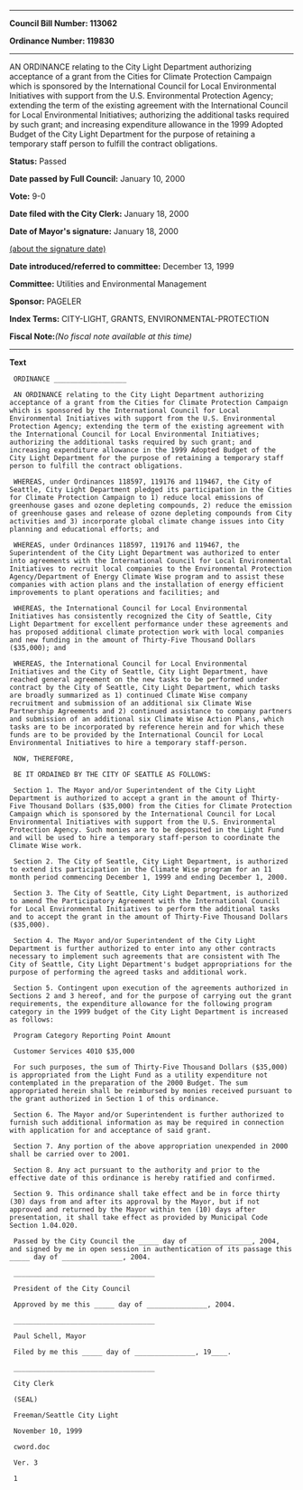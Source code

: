 

********

**Council Bill Number: 113062**
   
**Ordinance Number: 119830**
********

 AN ORDINANCE relating to the City Light Department authorizing acceptance of a grant from the Cities for Climate Protection Campaign which is sponsored by the International Council for Local Environmental Initiatives with support from the U.S. Environmental Protection Agency; extending the term of the existing agreement with the International Council for Local Environmental Initiatives; authorizing the additional tasks required by such grant; and increasing expenditure allowance in the 1999 Adopted Budget of the City Light Department for the purpose of retaining a temporary staff person to fulfill the contract obligations.

**Status:** Passed
   
**Date passed by Full Council:** January 10, 2000
   
**Vote:** 9-0
   
**Date filed with the City Clerk:** January 18, 2000
   
**Date of Mayor's signature:** January 18, 2000
   
[(about the signature date)](/~public/approvaldate.htm)
   
   
   
**Date introduced/referred to committee:** December 13, 1999
   
**Committee:** Utilities and Environmental Management
   
**Sponsor:** PAGELER
   
   
**Index Terms:** CITY-LIGHT, GRANTS, ENVIRONMENTAL-PROTECTION

**Fiscal Note:**_(No fiscal note available at this time)_

********

**Text**
   
```
 ORDINANCE __________________

 AN ORDINANCE relating to the City Light Department authorizing acceptance of a grant from the Cities for Climate Protection Campaign which is sponsored by the International Council for Local Environmental Initiatives with support from the U.S. Environmental Protection Agency; extending the term of the existing agreement with the International Council for Local Environmental Initiatives; authorizing the additional tasks required by such grant; and increasing expenditure allowance in the 1999 Adopted Budget of the City Light Department for the purpose of retaining a temporary staff person to fulfill the contract obligations.

 WHEREAS, under Ordinances 118597, 119176 and 119467, the City of Seattle, City Light Department pledged its participation in the Cities for Climate Protection Campaign to 1) reduce local emissions of greenhouse gases and ozone depleting compounds, 2) reduce the emission of greenhouse gases and release of ozone depleting compounds from City activities and 3) incorporate global climate change issues into City planning and educational efforts; and

 WHEREAS, under Ordinances 118597, 119176 and 119467, the Superintendent of the City Light Department was authorized to enter into agreements with the International Council for Local Environmental Initiatives to recruit local companies to the Environmental Protection Agency/Department of Energy Climate Wise program and to assist these companies with action plans and the installation of energy efficient improvements to plant operations and facilities; and

 WHEREAS, the International Council for Local Environmental Initiatives has consistently recognized the City of Seattle, City Light Department for excellent performance under these agreements and has proposed additional climate protection work with local companies and new funding in the amount of Thirty-Five Thousand Dollars ($35,000); and

 WHEREAS, the International Council for Local Environmental Initiatives and the City of Seattle, City Light Department, have reached general agreement on the new tasks to be performed under contract by the City of Seattle, City Light Department, which tasks are broadly summarized as 1) continued Climate Wise company recruitment and submission of an additional six Climate Wise Partnership Agreements and 2) continued assistance to company partners and submission of an additional six Climate Wise Action Plans, which tasks are to be incorporated by reference herein and for which these funds are to be provided by the International Council for Local Environmental Initiatives to hire a temporary staff-person.

 NOW, THEREFORE,

 BE IT ORDAINED BY THE CITY OF SEATTLE AS FOLLOWS:

 Section 1. The Mayor and/or Superintendent of the City Light Department is authorized to accept a grant in the amount of Thirty- Five Thousand Dollars ($35,000) from the Cities for Climate Protection Campaign which is sponsored by the International Council for Local Environmental Initiatives with support from the U.S. Environmental Protection Agency. Such monies are to be deposited in the Light Fund and will be used to hire a temporary staff-person to coordinate the Climate Wise work.

 Section 2. The City of Seattle, City Light Department, is authorized to extend its participation in the Climate Wise program for an 11 month period commencing December 1, 1999 and ending December 1, 2000.

 Section 3. The City of Seattle, City Light Department, is authorized to amend The Participatory Agreement with the International Council for Local Environmental Initiatives to perform the additional tasks and to accept the grant in the amount of Thirty-Five Thousand Dollars ($35,000).

 Section 4. The Mayor and/or Superintendent of the City Light Department is further authorized to enter into any other contracts necessary to implement such agreements that are consistent with The City of Seattle, City Light Department's budget appropriations for the purpose of performing the agreed tasks and additional work.

 Section 5. Contingent upon execution of the agreements authorized in Sections 2 and 3 hereof, and for the purpose of carrying out the grant requirements, the expenditure allowance for the following program category in the 1999 budget of the City Light Department is increased as follows:

 Program Category Reporting Point Amount

 Customer Services 4010 $35,000

 For such purposes, the sum of Thirty-Five Thousand Dollars ($35,000) is appropriated from the Light Fund as a utility expenditure not contemplated in the preparation of the 2000 Budget. The sum appropriated herein shall be reimbursed by monies received pursuant to the grant authorized in Section 1 of this ordinance.

 Section 6. The Mayor and/or Superintendent is further authorized to furnish such additional information as may be required in connection with application for and acceptance of said grant.

 Section 7. Any portion of the above appropriation unexpended in 2000 shall be carried over to 2001.

 Section 8. Any act pursuant to the authority and prior to the effective date of this ordinance is hereby ratified and confirmed.

 Section 9. This ordinance shall take effect and be in force thirty (30) days from and after its approval by the Mayor, but if not approved and returned by the Mayor within ten (10) days after presentation, it shall take effect as provided by Municipal Code Section 1.04.020.

 Passed by the City Council the _____ day of _______________, 2004, and signed by me in open session in authentication of its passage this _____ day of _______________, 2004.

 ___________________________________

 President of the City Council

 Approved by me this _____ day of _______________, 2004.

 ___________________________________

 Paul Schell, Mayor

 Filed by me this _____ day of _______________, 19____.

 ___________________________________

 City Clerk

 (SEAL)

 Freeman/Seattle City Light

 November 10, 1999

 cword.doc

 Ver. 3

 1

```
